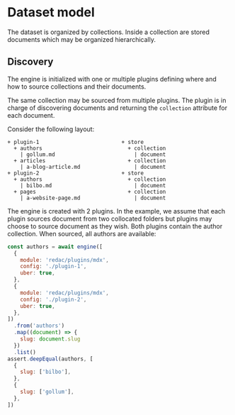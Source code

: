
# Dataset model

The dataset is organized by collections. Inside a collection are stored documents which may be organized hierarchically.

## Discovery

The engine is initialized with one or multiple plugins defining where and how to source collections and their documents.

The same collection may be sourced from multiple plugins. The plugin is in charge of discovering documents and returning the `collection` attribute for each document.

Consider the following layout:

```
+ plugin-1                          + store
  + authors                           + collection
    | gollum.md                         | document
  + articles                          + collection
    | a-blog-article.md                 | document
+ plugin-2                          + store
  + authors                           + collection
    | bilbo.md                          | document
  + pages                             + collection
    | a-website-page.md                 | document
```

The engine is created with 2 plugins. In the example, we assume that each plugin sources document from two collocated folders but plugins may choose to source document as they wish. Both plugins contain the author collection. When sourced, all authors are available:

```js
const authors = await engine([
  {
    module: 'redac/plugins/mdx',
    config: './plugin-1',
    uber: true,
  },
  {
    module: 'redac/plugins/mdx',
    config: './plugin-2',
    uber: true,
  },
])
  .from('authors')
  .map((document) => {
    slug: document.slug
  })
  .list()
assert.deepEqual(authors, [
  {
    slug: ['bilbo'],
  },
  {
    slug: ['gollum'],
  },
])
```
